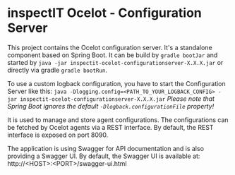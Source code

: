 # inspectIT Ocelot - Configuration Server

This project contains the Ocelot configuration server.
It's a standalone component based on Spring Boot.
It can be build by `gradle bootJar` and started by `java -jar inspectit-ocelot-configurationserver-X.X.X.jar` or directly via gradle `gradle bootRun`.

To use a custom logback configuration, you have to start the Configuration Server like this: `java -Dlogging.config=<PATH_TO_YOUR_LOGBACK_CONFIG> -jar inspectit-ocelot-configurationserver-X.X.X.jar`
_Please note that Spring Boot ignores the default `-Dlogback.configurationFile` property!_

It is used to manage and store agent configurations.
The configurations can be fetched by Ocelot agents via a REST interface.
By default, the REST interface is exposed on port 8090.

The application is using Swagger for API documentation and is also providing a Swagger UI.
By default, the Swagger UI is available at: http://\<HOST\>:\<PORT\>/swagger-ui.html
